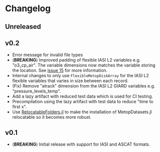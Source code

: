 # Changelog

## Unreleased

## v0.2
- Error message for invalid file types
- (**BREAKING**) Improved padding of flexible IASI L2 variables e.g. "o3_cp_air". The variable dimensions now matches the variable storing the location. See [issue 15](https://github.com/eumetsat/MetopDatasets.jl/issues/15) for more information.
- Internal changes to only use `FlexibleMetopDiskArray` for the IASI L2 flexible variables that varies in size between each record.
- (Fix) Remove "atrack" dimension from the IASI L2 GIARD variables e.g. "pressure_levels_temp".
- Add a lazy artifact with reduced test data which is used for CI testing.
- Precompilation using the lazy artifact with test data to reduce "time to first x".
- Use [RelocatableFolders.jl](https://github.com/JuliaPackaging/RelocatableFolders.jl) to make the installation of MetopDatasets.jl relocatable so it becomes more robust.

## v0.1
- (**BREAKING**) Initial release with support for IASI and ASCAT formats.
